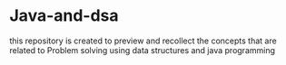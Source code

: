 # Java-and-dsa

this repository is created to preview and recollect the concepts that are related to Problem solving using data structures and java programming 
